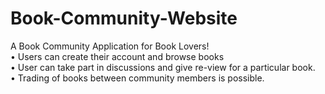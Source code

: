 # Book-Community-Website
 A Book Community Application for Book Lovers! 
<br>   • Users can create their account and browse books 
<br>   • User can take part in discussions and give re-view for a particular book. 
<br>   • Trading of books between community members is possible.
